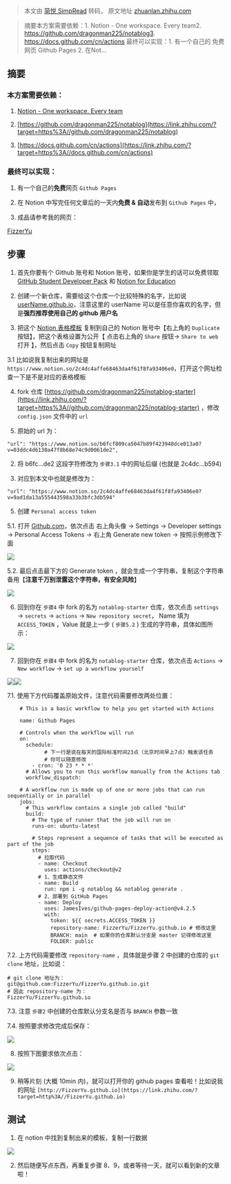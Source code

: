 > 本文由 [简悦 SimpRead](http://ksria.com/simpread/) 转码， 原文地址 [zhuanlan.zhihu.com](https://zhuanlan.zhihu.com/p/469320294)

> 摘要本方案需要依赖：1. Notion - One workspace. Every team2. https://github.com/dragonman225/notablog3. https://docs.github.com/cn/actions 最终可以实现：1. 有一个自己的 免费网页 Github Pages 2. 在Not…

摘要
--

### 本方案需要依赖：

1. [Notion - One workspace. Every team](https://link.zhihu.com/?target=https%3A//www.notion.so/)

2. [https://github.com/dragonman225/notablog](https://link.zhihu.com/?target=https%3A//github.com/dragonman225/notablog)

3. [https://docs.github.com/cn/actions](https://link.zhihu.com/?target=https%3A//docs.github.com/cn/actions)

### 最终可以实现：

1. 有一个自己的**免费**网页 `Github Pages`

2. 在 Notion 中写完任何文章后的一天内**免费 & 自动**发布到 `Github Pages` 中，

3. 成品请参考我的网页：

[FizzerYu](https://link.zhihu.com/?target=https%3A//fizzeryu.github.io/)

步骤
--

1. 首先你要有个 Github 账号和 Notion 账号，如果你是学生的话可以免费领取 [GitHub Student Developer Pack](https://link.zhihu.com/?target=https%3A//education.github.com/pack) 和 [Notion for Education](https://link.zhihu.com/?target=https%3A//www.notion.so/product/notion-for-education)

2. 创建一个新仓库，需要给这个仓库一个比较特殊的名字，比如说 [userName.github.io](https://link.zhihu.com/?target=http%3A//username.github.io/)，注意这里的 userName 可以是任意你喜欢的名字，但是**强烈推荐使用自己的 github 用户名**

3. 把这个 [Notion 表格模板](https://link.zhihu.com/?target=https%3A//www.notion.so/b6fcf809ca5047b89f423948dce013a0) 复制到自己的 Notion 账号中【右上角的 `Duplicate` 按钮】，把这个表格设置为公开【 点击右上角的 `Share` 按钮→ `Share to web` 打开 】，然后点击 `Copy` 按钮复制网址

3.1 比如说我复制出来的网址是 `https://www.notion.so/2c4dc4affe68463da4f61f8fa93406e0`，打开这个网址检查一下是不是对应的表格模板

4. fork 仓库 [https://github.com/dragonman225/notablog-starter](https://link.zhihu.com/?target=https%3A//github.com/dragonman225/notablog-starter) ，修改 `config.json` 文件中的 `url`

1. 原始的 url 为：

```
"url": "https://www.notion.so/b6fcf809ca5047b89f423948dce013a0?v=03ddc4d6130a47f8b68e74c9d0061de2",

```

2. 将 b6fc...de2 这段字符修改为 `步骤3.1` 中的网址后缀 (也就是 2c4dc...b594)

3. 对应到本文中也就是修改为：

```
"url": "https://www.notion.so/2c4dc4affe68463da4f61f8fa93406e0?v=9ad1da13a555443598a33b3bfc3db594"

```

5. 创建 `Personal access token`

5.1. 打开 [Github.com](https://link.zhihu.com/?target=http%3A//github.com/)，依次点击 右上角头像 → Settings → Developer settings → Personal Access Tokens → 右上角 Generate new token → 按照示例修改下面

![](https://pic2.zhimg.com/v2-28f429a80e39d264a47e857caf0992d9_r.jpg)

5.2. 最后点击最下方的 Generate token ，就会生成一个字符串，复制这个字符串备用【**注意千万别泄露这个字符串，有安全风险**】

![](https://pic2.zhimg.com/v2-a523bd1705c26e9dafd3b960742aab7d_r.jpg)

6. 回到你在 `步骤4` 中 fork 的名为 `notablog-starter` 仓库，依次点击 `settings` → `secrets` → `actions` → `New repository secret`， Name 填为 `ACCESS_TOKEN` ，Value 就是上一步 ( `步骤5.2` ) 生成的字符串，具体如图所示：

![](https://pic1.zhimg.com/v2-9c72bebbb68fb3c2f12d2974b9fbac38_r.jpg)

7. 回到你在 `步骤4` 中 fork 的名为 `notablog-starter` 仓库，依次点击 `Actions` → `New workflow` → `set up a workflow yourself`

![](https://pic3.zhimg.com/v2-01ea9fb6b090983b97c991e9dc7add46_r.jpg)![](https://pic2.zhimg.com/v2-3fcee75381f98c44c085ae7a4f485b9d_r.jpg)

7.1. 使用下方代码覆盖原始文件，注意代码需要修改两处位置：

```
    # This is a basic workflow to help you get started with Actions
    
    name: Github Pages
    
    # Controls when the workflow will run
    on:
      schedule:
    		# 下一行是说在每天的国际标准时间23点（北京时间早上7点）触发该任务
    		# 你可以随意修改
        - cron: '0 23 * * *'    
      # Allows you to run this workflow manually from the Actions tab
      workflow_dispatch:
    
    # A workflow run is made up of one or more jobs that can run sequentially or in parallel
    jobs:
      # This workflow contains a single job called "build"
      build:
        # The type of runner that the job will run on
        runs-on: ubuntu-latest
    
        # Steps represent a sequence of tasks that will be executed as part of the job
        steps:
          # 拉取代码
          - name: Checkout
            uses: actions/checkout@v2
          # 1、生成静态文件
          - name: Build
            run: npm i -g notablog && notablog generate .
          # 2、部署到 GitHub Pages
          - name: Deploy
            uses: JamesIves/github-pages-deploy-action@v4.2.5
            with:
              token: ${{ secrets.ACCESS_TOKEN }}
              repository-name: FizzerYu/FizzerYu.github.io # 修改这里
              BRANCH: main  # 如果你的仓库默认分支是 master 记得修改这里                    
              FOLDER: public

```

7.2. 上方代码需要修改 `repository-name` ，具体就是步骤 2 中创建的仓库的 `git clone` 地址，比如说：

```
# git clone 地址为：
git@github.com:FizzerYu/FizzerYu.github.io.git
# 因此 repository-name 为：
FizzerYu/FizzerYu.github.io

```

7.3. 注意 `步骤2` 中创建的仓库默认分支名是否与 `BRANCH` 参数一致

7.4. 按照要求修改完成后保存：

![](https://pic4.zhimg.com/v2-d1b0322d507957c57d8608f2fd369353_r.jpg)

8. 按照下图要求依次点击：

![](https://pic3.zhimg.com/v2-2b3734e11f795bd60fecf2f3ef9b4472_r.jpg)

9. 稍等片刻 (大概 10min 内)，就可以打开你的 github pages 查看啦！比如说我的网址 `[http://FizzerYu.github.io](https://link.zhihu.com/?target=http%3A//FizzerYu.github.io)`

测试
--

1. 在 notion 中找到复制出来的模板，复制一行数据

![](https://pic2.zhimg.com/v2-5f33cea59c901b872119e2368c75640d_r.jpg)

2. 然后随便写点东西，再重复步骤 8、9，或者等待一天，就可以看到新的文章啦！